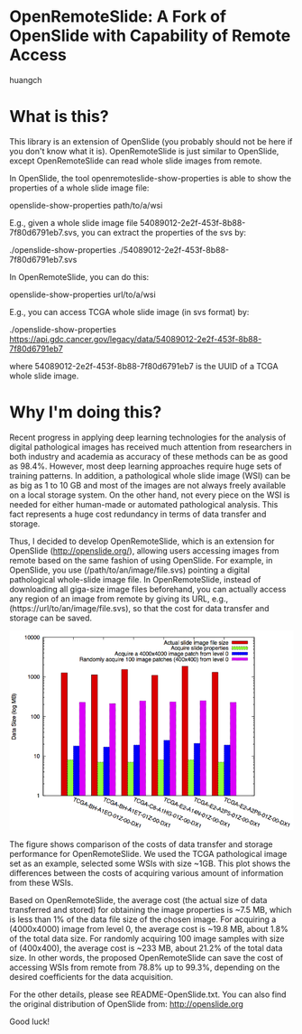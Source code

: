 # OpenRemoteSlide: A Fork of OpenSlide with Capability of Remote Access

huangch


What is this?
=============

This library is an extension of OpenSlide (you probably should not be here if you don't know what it is). OpenRemoteSlide is just similar to OpenSlide, except OpenRemoteSlide can read whole slide images from remote. 

In OpenSlide, the tool openremoteslide-show-properties is able to show the properties of a whole slide image file:

openslide-show-properties path/to/a/wsi

E.g., given a whole slide image file 54089012-2e2f-453f-8b88-7f80d6791eb7.svs, you can extract the properties of the svs by:

./openslide-show-properties ./54089012-2e2f-453f-8b88-7f80d6791eb7.svs


In OpenRemoteSlide, you can do this:

openslide-show-properties url/to/a/wsi

E.g., you can access TCGA whole slide image (in svs format) by:

./openslide-show-properties https://api.gdc.cancer.gov/legacy/data/54089012-2e2f-453f-8b88-7f80d6791eb7

where 54089012-2e2f-453f-8b88-7f80d6791eb7 is the UUID of a TCGA whole slide image.


Why I'm doing this?
===================

Recent progress in applying deep learning technologies for the analysis of digital pathological images has received much attention from researchers in both industry and academia as accuracy of these methods can be as good as 98.4%. However, most deep learning approaches require huge sets of training patterns. In addition, a pathological whole slide image (WSI) can be as big as 1 to 10 GB and most of the images are not always freely available on a local storage system. On the other hand, not every piece on the WSI is needed for either human-made or automated pathological analysis. This fact represents a huge cost redundancy in terms of data transfer and storage.

Thus, I decided to develop OpenRemoteSlide, which is an extension for OpenSlide (http://openslide.org/), allowing users accessing images from remote based on the same fashion of using OpenSlide. For example, in OpenSlide, you use (/path/to/an/image/file.svs) pointing a digital pathological whole-slide image file. In OpenRemoteSlide, instead of downloading all giga-size image files beforehand, you can actually access any region of an image from remote by giving its URL, e.g., (https://url/to/an/image/file.svs), so that the cost for data transfer and storage can be saved.

![ openremoteslide_performance.png](openremoteslide.png "Openremoteslide Performance")

The figure shows comparison of the costs of data transfer and storage performance for OpenRemoteSlide. We used the TCGA pathological image set as an example, selected some WSIs with size ~1GB. This plot shows the differences between the costs of acquiring various amount of information from these WSIs.
 
Based on OpenRemoteSlide, the average cost (the actual size of data transferred and stored) for obtaining the image properties is ~7.5 MB, which is less than 1% of the data file size of the chosen image. For acquiring a (4000x4000) image from level 0, the average cost is ~19.8 MB, about 1.8% of the total data size. For randomly acquiring 100 image samples with size of (400x400), the average cost is ~233 MB, about 21.2% of the total data size. In other words, the proposed OpenRemoteSlide can save the cost of accessing WSIs from remote from 78.8% up to 99.3%, depending on the desired coefficients for the data acquisition.

For the other details, please see README-OpenSlide.txt. You can also find the original distribution of OpenSlide from: http://openslide.org

Good luck!
